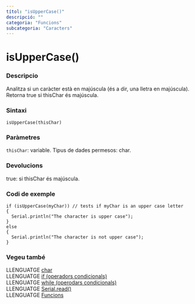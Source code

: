 ```yaml
---
títol: "isUpperCase()"
descripció: ""
categoria: "Funcions"
subcategoria: "Caracters"
---
```


# isUpperCase()

### Descripcio

Analitza si un caràcter està en majúscula (és a dir, una lletra en majúscula). Retorna true si thisChar és majúscula.

### Sintaxi

`isUpperCase(thisChar)`

### Paràmetres

`thisChar`: variable. Tipus de dades permesos: char.

### Devolucions

true: si thisChar és majúscula.

### Codi de exemple

```
if (isUpperCase(myChar)) // tests if myChar is an upper case letter
{  
  Serial.println("The character is upper case");
}
else
{
  Serial.println("The character is not upper case");
}
```

### Vegeu també

LLENGUATGE [char](../../Variables/Tipus-dades/char.md)  
LLENGUATGE [if (operadors condicionals)](../../Estructura/Control/if.md)  
LLENGUATGE [while (operodars condicionals)](../../Estructura/Control/while.md)  
LLENGUATGE [Serial.read()](../Comunicacio/Serial/read().md)  
LLENGUATGE [Funcions](../../Funcions.md)   
